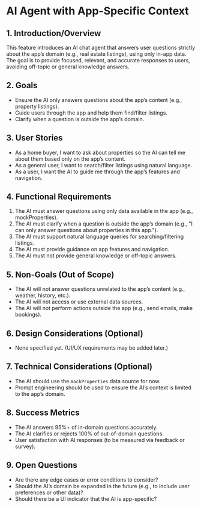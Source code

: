 # AI Agent with App-Specific Context

## 1. Introduction/Overview
This feature introduces an AI chat agent that answers user questions strictly about the app’s domain (e.g., real estate listings), using only in-app data. The goal is to provide focused, relevant, and accurate responses to users, avoiding off-topic or general knowledge answers.

## 2. Goals
- Ensure the AI only answers questions about the app’s content (e.g., property listings).
- Guide users through the app and help them find/filter listings.
- Clarify when a question is outside the app’s domain.

## 3. User Stories
- As a home buyer, I want to ask about properties so the AI can tell me about them based only on the app’s content.
- As a general user, I want to search/filter listings using natural language.
- As a user, I want the AI to guide me through the app’s features and navigation.

## 4. Functional Requirements
1. The AI must answer questions using only data available in the app (e.g., mockProperties).
2. The AI must clarify when a question is outside the app’s domain (e.g., "I can only answer questions about properties in this app.").
3. The AI must support natural language queries for searching/filtering listings.
4. The AI must provide guidance on app features and navigation.
5. The AI must not provide general knowledge or off-topic answers.

## 5. Non-Goals (Out of Scope)
- The AI will not answer questions unrelated to the app’s content (e.g., weather, history, etc.).
- The AI will not access or use external data sources.
- The AI will not perform actions outside the app (e.g., send emails, make bookings).

## 6. Design Considerations (Optional)
- None specified yet. (UI/UX requirements may be added later.)

## 7. Technical Considerations (Optional)
- The AI should use the `mockProperties` data source for now.
- Prompt engineering should be used to ensure the AI’s context is limited to the app’s domain.

## 8. Success Metrics
- The AI answers 95%+ of in-domain questions accurately.
- The AI clarifies or rejects 100% of out-of-domain questions.
- User satisfaction with AI responses (to be measured via feedback or survey).

## 9. Open Questions
- Are there any edge cases or error conditions to consider?
- Should the AI’s domain be expanded in the future (e.g., to include user preferences or other data)?
- Should there be a UI indicator that the AI is app-specific? 
